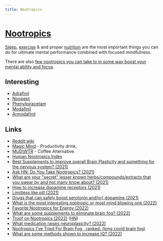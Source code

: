 ```yaml
---
title: Nootropics
---
```


# [Nootropics](http://en.wikipedia.org/wiki/Nootropic)

[Sleep](../sleep/sleep.md), [exercise](../fitness/fitness.md) & and proper [nutrition](../health/nutrition/nutrition.md) are the most important things you can do for ultimate mental performance combined with focused mindfulness.

There are also [few nootropics you can take to in some way boost your mental ability and focus](https://www.reddit.com/r/Nootropics/comments/ub5i2d/what_is_the_most_interesting_nootropic_or_most/).

## Interesting

- [Adrafinil](https://psychonautwiki.org/wiki/Adrafinil)
- [Noopept](https://psychonautwiki.org/wiki/Noopept)
- [Phenylpiracetam](https://psychonautwiki.org/wiki/Phenylpiracetam)
- [Modafinil](https://psychonautwiki.org/wiki/Modafinil)
- [Armodafinil](https://psychonautwiki.org/wiki/Armodafinil)

## Links

- [Reddit wiki](https://www.reddit.com/r/Nootropics/wiki/index)
- [Magic Mind](https://magicmind.co/) - Productivity drink.
- [MUD\WTR](https://mudwtr.com/) - Coffee Alternative.
- [Human Nootropics Index](https://www.reddit.com/r/Nootropics/comments/j2bq25/update_ive_crawled_the_entire_pubmed_database_and/)
- [Best Supplements to improve overall Brain Plasticity and something for the nervous system? (2021)](https://www.reddit.com/r/Nootropics/comments/lg8ibi/best_supplements_to_improve_overall_brain/)
- [Ask HN: Do You Take Nootropics? (2021)](https://news.ycombinator.com/item?id=26287437)
- [What are your "secret" lesser known herbs/compounds/extracts that you swear by and not many know about? (2021)](https://www.reddit.com/r/Nootropics/comments/m32fui/what_are_your_secret_lesser_known/)
- [How to increase dopamine receptors (2021)](https://www.reddit.com/r/Nootropics/comments/o5iibc/how_to_increase_dopamine_receptors/)
- [Limitless like pill (2021)](https://www.reddit.com/r/researchchemicals/comments/q5fe9l/if_you_were_to_submit_your_combination_of_drugs/)
- [Drugs that can safely boost serotonin and(or) dopamine (2021)](https://www.reddit.com/r/researchchemicals/comments/qknegv/are_there_any_research_chems_or_drugs_in_general/)
- [What is the most interesting nootropic or most mind blowing one (2022)](https://www.reddit.com/r/Nootropics/comments/ub5i2d/what_is_the_most_interesting_nootropic_or_most/)
- [Favorite Nootropics for Energy (2022)](https://www.reddit.com/r/Nootropics/comments/ucpfz3/favorite_nootropics_for_energy/)
- [What are some supplements to eliminate brain fog? (2022)](https://www.reddit.com/r/Nootropics/comments/us2qgr/what_are_some_supplements_to_eliminate_brain_fog/)
- [Troof on Nootropics (2022)](https://astralcodexten.substack.com/p/link-troof-on-nootropics?s=r) ([HN](https://news.ycombinator.com/item?id=31424905))
- [What medication raises neuroplasicity? (2022)](https://www.reddit.com/r/Nootropics/comments/vf03lu/what_medication_raises_neuroplasicity/)
- [Nootropics I've Tried For Brain Fog , ranked. (long covid brain fog)](https://www.reddit.com/r/Nootropics/comments/vjnbqc/nootropics_ive_tried_for_brain_fog_ranked_long/)
- [What are some methods shown to increase IQ? (2022)](https://www.reddit.com/r/Nootropics/comments/vqh9z7/what_are_some_methods_shown_to_increase_iq/)
